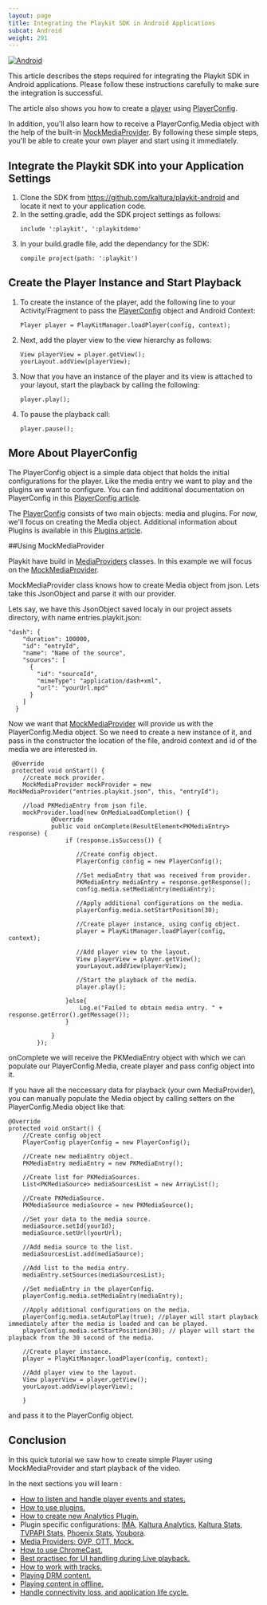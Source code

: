 ```yaml
---
layout: page
title: Integrating the Playkit SDK in Android Applications
subcat: Android
weight: 291
---
```


[![Android](https://img.shields.io/badge/Android-Supported-green.svg)](https://github.com/kaltura/playkit-android)

This article describes the steps required for integrating the Playkit SDK in Android applications. Please follow these instructions carefully to make sure the integration is successful.

The article also shows you how to create a  [player](https://github.com/kaltura/playkit-android/blob/develop/playkit/src/main/java/com/kaltura/playkit/Player.java) using [PlayerConfig](https://github.com/kaltura/playkit-android/blob/develop/playkit/src/main/java/com/kaltura/playkit/PlayerConfig.java). 

In addition, you'll also learn how to receive a PlayerConfig.Media object with the help of the built-in [MockMediaProvider](https://github.com/kaltura/playkit-android/blob/develop/playkit/src/main/java/com/kaltura/playkit/backend/mock/MockMediaProvider.java).
By following these simple steps, you'll be able to create your own player and start using it immediately. 

## Integrate the Playkit SDK into your Application Settings  

1. Clone the SDK  from https://github.com/kaltura/playkit-android and locate it next to your application code. 
2. In the setting.gradle, add the SDK project settings as follows:
	```
	include ':playkit', ':playkitdemo'
	```
3. In your build.gradle file, add the dependancy for the SDK:
	```
 	compile project(path: ':playkit')
	```

## Create the Player Instance and Start Playback  

1. To create the instance of the player, add the following line to your Activity/Fragment to pass the [PlayerConfig](https://github.com/kaltura/playkit-android/blob/develop/playkit/src/main/java/com/kaltura/playkit/PlayerConfig.java) object and Android Context:
	```
	Player player = PlayKitManager.loadPlayer(config, context);

	```
2. Next, add the player view to the view hierarchy as follows:

	```
	View playerView = player.getView();
	yourLayout.addView(playerView);
	```

3. Now that you have an instance of the player and its view is attached to your layout, start the playback by calling the following:
	```
	player.play();
	```
	
4. To pause the playback call:

	```
	player.pause();
	```

## More About PlayerConfig  

The PlayerConfig object is a simple data object that holds the initial configurations for the player. Like the media entry we want to play and the plugins we want to configure. You can find additional documentation on PlayerConfig in this [PlayerConfig article](https://github.com/kaltura/DeveloperPortalDocs/blob/playkit/documentation/PlayKit/Android/PlayerConfig-Android.md).

The [PlayerConfig](https://github.com/kaltura/playkit-android/blob/develop/playkit/src/main/java/com/kaltura/playkit/PlayerConfig.java) consists of two main objects: media and plugins. For now, we'll focus on creating the Media object. Additional information about Plugins is available in this [Plugins article](https://github.com/kaltura/DeveloperPortalDocs/blob/playkit/documentation/PlayKit/Plugins-Android.md).

##Using MockMediaProvider  

Playkit have build in [MediaProviders](https://github.com/kaltura/DeveloperPortalDocs/blob/playkit/documentation/PlayKit/Android/MediaProviders-Android.md) classes. In this example we will focus on the [MockMediaProvider](https://github.com/kaltura/playkit-android/blob/develop/playkit/src/main/java/com/kaltura/playkit/backend/mock/MockMediaProvider.java). 


MockMediaProvider class knows how to create Media object from json. Lets take this JsonObject and parse it with our provider.

Lets say, we have this JsonObject saved localy in our project assets directory, with name entries.playkit.json:

```
"dash": {
    "duration": 100000,
    "id": "entryId",
    "name": "Name of the source",
    "sources": [
      {
        "id": "sourceId",
        "mimeType": "application/dash+xml",
        "url": "yourUrl.mpd"
      }
    ]
  }
``` 
Now we want that [MockMediaProvider](https://github.com/kaltura/playkit-android/blob/develop/playkit/src/main/java/com/kaltura/playkit/backend/mock/MockMediaProvider.java) will provide us with the PlayerConfig.Media object. So we need to create a new instance of it, and pass in the constructor the location of the file, android context and id of the media we are interested in.

```
 @Override
 protected void onStart() {
    //create mock provider. 
	MockMediaProvider mockProvider = new MockMediaProvider("entries.playkit.json", this, "entryId");
	
	//load PKMediaEntry from json file.
	mockProvider.load(new OnMediaLoadCompletion() {
            @Override
            public void onComplete(ResultElement<PKMediaEntry> response) {
                if (response.isSuccess()) {
                   
                   //Create config object.
                   PlayerConfig config = new PlayerConfig();
                   
                   //Set mediaEntry that was received from provider.
                   PKMediaEntry mediaEntry = response.getResponse();
                   config.media.setMediaEntry(mediaEntry);
                   
                   //Apply additional configurations on the media.
                   playerConfig.media.setStartPosition(30);
                   
                   //Create player instance, using config object.
                   player = PlayKitManager.loadPlayer(config, context);
                   
                   //Add player view to the layout.
                   View playerView = player.getView();
                   yourLayout.addView(playerView);
                   
                   //Start the playback of the media.
                   player.play();
                   
                }else{
               		Log.e("Failed to obtain media entry. " + response.getError().getMessage());
                }
               
            }
        });
```

onComplete we will receive the PKMediaEntry object with which we can populate our PlayerConfig.Media, create player and pass config object into it.


If you have all the neccessary data for playback (your own MediaProvider), you can manually populate the Media object by calling setters on the PlayerConfig.Media object like that:

```
@Override
protected void onStart() {
	//Create config object
	PlayerConfig playerConfig = new PlayerConfig();
	
	//Create new mediaEntry object.
	PKMediaEntry mediaEntry = new PKMediaEntry();
	
	//Create list for PKMediaSources.
	List<PKMediaSource> mediaSourcesList = new ArrayList();
	
	//Create PKMediaSource.
	PKMediaSource mediaSource = new PKMediaSource();
	
	//Set your data to the media source.
	mediaSource.setId(yourId);
	mediaSource.setUrl(yourUrl);
	
	//Add media source to the list.
	mediaSourcesList.add(mediaSource);
	
	//Add list to the media entry.
	mediaEntry.setSources(mediaSourcesList);
	
	//Set mediaEntry in the playerConfig.
	playerConfig.media.setMediaEntry(mediaEntry); 
	
	//Apply additional configurations on the media.
	playerConfig.media.setAutoPlay(true); //player will start playback immediately after the media is loaded and can be played.
	playerConfig.media.setStartPosition(30); // player will start the playback from the 30 second of the media.
	
	//Create player instance.
    player = PlayKitManager.loadPlayer(config, context);
                   
   	//Add player view to the layout.
   	View playerView = player.getView();
   	yourLayout.addView(playerView);

	}
```

and pass it to the PlayerConfig object.



## Conclusion  
In this quick tutorial we saw how to create simple Player using MockMediaProvider and start playback of the video.

In the next sections you will learn :

- [How to listen and handle player events and states.](https://github.com/kaltura/DeveloperPortalDocs/blob/playkit/documentation/PlayKit/Android/PlayerStatesAndEvents-Android.md)
- [How to use plugins.](https://github.com/kaltura/DeveloperPortalDocs/blob/playkit/documentation/PlayKit/Android/HowToUsePlugins-Android.md)
- [How to create new Analytics Plugin.](https://github.com/kaltura/DeveloperPortalDocs/blob/playkit/documentation/PlayKit/Android/Create-new-analytics-plugin-Android.md)
- Plugin specific configurations: [IMA](https://github.com/kaltura/DeveloperPortalDocs/blob/playkit/documentation/PlayKit/Android/IMAPlugin-Android.md),  [Kaltura Analytics](https://github.com/kaltura/DeveloperPortalDocs/blob/playkit/documentation/PlayKit/Android/KalturaAnalyticsPlugin-Android.md), [Kaltura Stats](https://github.com/kaltura/DeveloperPortalDocs/blob/playkit/documentation/PlayKit/Android/KalturaStatsPlugin-Android.md), [TVPAPI Stats](https://github.com/kaltura/DeveloperPortalDocs/blob/playkit/documentation/PlayKit/Android/TVPAPIStatsPlugin-Android.md), [Phoenix Stats](https://github.com/kaltura/DeveloperPortalDocs/blob/playkit/documentation/PlayKit/Android/PhoenixStatsPlugin-Android.md), [Youbora](https://github.com/kaltura/DeveloperPortalDocs/blob/playkit/documentation/PlayKit/Android/Youbora-Android.md).
- [Media Providers: OVP, OTT, Mock.](https://github.com/kaltura/DeveloperPortalDocs/blob/playkit/documentation/PlayKit/Android/MediaProviders-Android.md)
- [How to use ChromeCast.](https://github.com/kaltura/DeveloperPortalDocs/blob/playkit/documentation/PlayKit/Android/Chromecast-Android.md)
- [Best practisec for UI handling during Live playback.](https://github.com/kaltura/DeveloperPortalDocs/blob/playkit/documentation/PlayKit/Android/LivePlayback-Android.md)
- [How to work with tracks.](https://github.com/kaltura/DeveloperPortalDocs/blob/playkit/documentation/PlayKit/Android/TrackSelections-Android.md)
- [Playing DRM content.](https://github.com/kaltura/DeveloperPortalDocs/blob/playkit/documentation/PlayKit/Android/DRM-Android.md)
- [Playing content in offline.](https://github.com/kaltura/DeveloperPortalDocs/blob/playkit/documentation/PlayKit/Android/Offline-Android.md)
- [Handle connectivity loss, and application life cycle.](https://github.com/kaltura/DeveloperPortalDocs/blob/playkit/documentation/PlayKit/Android/ConnectivityAndLifecycle-Android.md)



